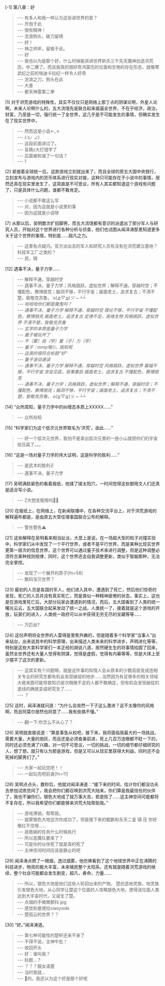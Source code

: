 
[-1] 第八章：好
>--- 有多人和我一样认为这张讲世界的爱？<br>
>--- 开炮于此<br>
>--- 很有精神！<br>
>--- 沧浪狗头，破刀留锈<br>
>--- 好！<br>
>--- 神之帅斧，留痕于此。<br>
>--- 好<br>
>--- 我也以为是那个好，什么时候能讲讲世界斩杀三千先天魔神创造洪荒历，中二爆了。而且我真的很好奇鸿蒙历的位面和生物的存在形态，就像寒武纪之前的埃迪卡拉纪一样令人好奇<br>
>--- 沧浪之刀，狗头在此<br>
>--- 大善<br>
>--- 都天神雷第二拳<br>

[1] 对于洪荒游戏的特殊性，其实不仅仅只是网络上那丁点的阴谋论啊，外星人论啊，未来人论啊什么的，五大流氓先是联合起来威逼全世界，不在乎经济，政治，财富，乃至是一切，强行统一了全世界，这几乎是不可能发生的事情，但确实发生在了现实世界中，
>--- 然而这是小说←_←<br>
>--- _(:з」∠)_<br>
>--- 这段前面讲过了。<br>
>--- 盲猜z大打错字了<br>
>--- 后面被和谐了一句话？<br>
>--- 1<br>

[2] 紧接着全球统一后，这款游戏立刻就出来了，而且全球的原五大国中央银行，立刻宣布与游戏内的货币体系进行现实对接，这种只可能存在于小说中的事情，居然还真在现实里发生了，这简直是不可思议，所有人其实都知道这个游戏有问题了，只是具体什么问题，谁都不敢肯定。
>--- 小说都不敢这么写<br>
>--- 对，因为这就是小说里的事<br>
>--- 因为这就是小说呀<br>

[7] 从那以后，吴明数次扩招脚男，而五大流氓都有意识的派遣出了部分军人与研究人员，开始对这个世界进行各种分析与侦查，他们也试图从闻泽涛那里知道更多关于这个世界的事情，特别是……超凡之力。
>--- 这里有点疑问。官方派出去的军人和研究人员有没有在洪荒建立基地？科技军工厂之类的？<br>
>--- 民，锦<br>

[12] 遇事不决，量子力学……
>--- 解释不通，穿越时空<br>
>--- 遇事不决，量子力学；风格跳跃，虚拟世界；解释不通，穿越时空；不懂配色，赛博朋克；脑洞不够，平行宇宙；画面老土，追求复古；不清不楚，致敬克苏鲁。
 o(*≧▽≦)ツ ~ ┴┴<br>
>--- 哈哈哈你们都是魔鬼吗？<br>
>--- 遇事不决，量子力学
解释不通，穿越时空
理论不够，平行宇宙
不懂配色，赛博朋克
画面老土，追求复古
定律不足，高维生物
风格跳跃，虚拟世界
不清不楚，致敬克苏鲁<br>
>--- 玄学的本质是量子力学<br>
>--- 量子被玩坏了<br>
>--- 不（要）自（学）量（子）力（学）<br>
>--- 量子：mmp哦🙄，版权呢<br>
>--- 这真的很符合标题“好”<br>
>--- 量子波动速读<br>
>--- 遇事不决，量子力学
解释不通，穿越时空
风格跳跃，虚拟世界
篇幅不够，平行宇宙
资金见底，故事重启
画面老土，追求复古
不懂配色，赛博朋克<br>
>--- 遇事不决，量子力学；风格跳跃，虚拟世界；解释不通，穿越时空；不懂配色，赛博朋克；脑洞不够，平行宇宙；画面老土，追求复古；不清不楚，致敬克苏鲁。
 o(*≧▽≦)ツ ~ ┴┴<br>

[14] “众所周知，量子力学中的纠缠态本质上XXXXX……”
>--- 众所舟知<br>

[15] “科学家们为这个低次元世界取名为‘洪荒’，由此……”
>--- 好一个低次元世界，我怕不是拿出低次元里的一座小山就把你们的宇宙给压扁了。。。<br>

[16] “这是一场对量子力学的伟大证明，这是科学的胜利……”
>--- 是武术的胜利✌<br>
>--- 遇事不决，量子力学<br>

[17] 吴明满脸窘色的看着报纸，他揉了揉太阳穴，一时间觉得这些御用文人们还真是适合写小说。
>--- Z大想变御用吗🤣🤣<br>

[20] 在报纸上，在网络上，在新闻联播中，在各种交流平台上，对于洪荒游戏的解释遍布都是，是由原五大常任理事国联合公布的解释。
>--- 警告警告⚠️<br>

[21] 这些解释在吴明看来相当扯淡，大意上是说，在一场超大型的粒子对撞实验中，科学家们从中发现了一个平行世界，或者不是平行世界，而是某种比现实世界更第一层次的信息世界，这个世界可以通过量子技术来进行调整，但是这种调整必须符合某种规则规律，同时，这个世界还会自我调整更新，类似于智脑那种，无法完全掌控。
>--- 发现了一个展开的质子[fn=58]<br>
>--- 数码宝贝世界？<br>

[23] 最初的人员是各国的军人，他们进入其中，遭遇到了死亡，然后他们惊奇的发现，死亡的人员并没有真实死亡，而是类似一种精神疲倦的状态，事实上，这也是在游戏里死亡后，大部分玩家会遭遇到的情况，而后，五大国看到了人类的统一曙光云云，五大国联合起来发动了统一之战，人类统一了，接着就是这个游戏的开放，玩家们的进入，人类统一政府可以从中获得无穷无尽的宝藏等等……
>--- 万匹丝?<br>

[24] 这份声明将全世界的人雷得是里焦外嫩的，但是随着多个科学家“当事人”出来站台，出来说其中的科学原理，出来描述人类未来的科学进步，声明进化等等，特别是这些大拿科学家们一本正经的胡说八道，居然硬生生的将事情给圆了回来，虽然全世界还有大量人觉得有阴谋，觉得是虚假，觉得有内幕等等，但是大体上至少摆平了这次的更新。
>--- 这其实有个问题啊，就是这件事的知情人会从原本的少数高层变成连相关专业的研究生都有机会发现破绽的地步……当然因为有足够多的相关领域大佬来圆可能导致知识层次稍微不足的人都不敢确定，但有机会发现破绽的底线的确就变成研究生了……<br>
>--- ？<br>

[25] 这时，闻泽涛就问道：“为什么会突然一下子这么激进？这不太像你的风格啊，而且阿莫尔居然也同意了……我有些搞不懂。”
>--- 翻一下:你怎么不从心了？<br>

[26] 吴明就直接说道：“算是事急从权吧，接下来，我将面临我最大的一场挑战，需要大量，大量的炮灰，而且还是必须奋勇前进，死上几百万连眼都不眨一下的，同时还必须充满了兴趣，对一切不可思议，一切的挑战，一切的细节都仔细研究的人，想了想，就只有认为那是游戏，但是又可以从现实里获得大利益，同时还不会死掉的脚男们了。”
>--- 大家一起玩完吧！！<br>
>--- 一起玩完吧前身[fn=11]<br>

[28] 吴明点点头，数秒后，他就对闻泽涛道：“接下来的时间，估计你们都没功夫去参加试炼空间了，我会把你们都召唤到洪荒大陆来，你们算是我最信任的伙伴了，我也不骗你们，银色大地成了就万事大吉，若是败了……这主神空间可能都将不复存在，所以我希望你们都能够来洪荒大陆帮助我。”
>--- 游戏滞销，帮帮我。<br>
>--- 就算银色大地这次你成功了，但是接下来的鲲鹏和东天二皇 镇 压 你好像扛不住呀……<br>
>--- 拯救娲的任务什么时候执行<br>
>--- 所以恶魔队要来了？<br>
>--- 可是你的伙伴死了就是真的死了<br>
>--- 主神空间时间应该是静止的吧<br>

[29] 闻泽涛点燃了一根烟，透过烟雾，他仿佛看到了这个地球世界中正在沸腾的科技进步，物资的极大丰富，未来殖民整个太阳系，还有就是随着洪荒游戏的继续，整个社会可能都会发生剧变，超凡，寿命，力量……
>--- 所以，银色大地是他们这些人轮回出来的产物。
楚创造地灵族，地灵族引发银色大地，从心同学让楚这个位面的人攻略银色大地，使得该位面人类达到大宇宙时代，又诞生了楚。<br>
>--- 点烟的手微微颤抖.jpg<br>
>--- 感觉和曼德拉xiaoyside<br>
>--- 楚孤云的世界？？<br>

[30] “好。”闻泽涛道。
>--- 第七种可能性的楚轩还来不来了<br>
>--- 不得不说，主神牛批！<br>
>--- 收回开头<br>
>--- 好：谁叫我？<br>
>--- 标题…？<br>
>--- ？？？靓女语塞<br>
>--- 当时我就...<br>
>--- 🐎的。我还以为这个好是那个好呢<br>

